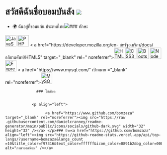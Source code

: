 สวัสดีฉันชื่อบอมบันลัง ![](https://user-images.githubusercontent.com/18350557/176309783-0785949b-9127-417c-8b55-ab5a4333674e.gif)
=================================================================================================================================

*   🌍 ฉันอยู่ที่ขอนแก่น ประเทศไทย<a href="https://www.github.com/bomzaza" target="_blank" rel="noreferrer"><img src="https://img.shields.io/github/followers/bomzaza?logo =github&style=for-the-badge&color=0891b2&labelColor=000000" /></a>### ทักษะ 
<p align="left">
 <a href="https://developer.mozilla.org/en-US/docs/Web/JavaScript" target="_blank" rel="noreferrer"><img src="https ://raw.githubusercontent.com/danielcranney/readme-generator/main/public/icons/skills/javascript-colored.svg" width="36" height="36" alt="JavaScript" /></a>
 <a href="https://www.php.net/" target="_blank" rel="noreferrer"><img src="https://raw.githubusercontent.com/danielcranney/readme-generator/main/ public/icons/skills/php-coloured.svg" width="36" height="36" alt="PHP" /></a> <
 a href="https://developer.mozilla.org/en- สหรัฐอเมริกา/docs/อภิธานศัพท์/HTML5" target="_blank" rel="
noreferrer"><img src="https://raw.githubusercontent.com/danielcranney/readme-generator/main/public/icons/skills/html5-coloured.svg" width="36" height="36" alt= "HTML5" /></a><a href="https://www.w3.org/TR/CSS/#css" target="_blank" rel="noreferrer"><img src="https://raw.githubusercontent.com/danielcranney/ readme-generator/main/public/icons/skills/css3-colored.svg" width="36" height="36" alt="CSS3" /></a> <a href="https://getbootstrap
 . com/" target="_blank" rel="noreferrer"><img src="https://raw.githubusercontent.com/danielcranney/readme-generator/main/public/icons/skills/bootstrap- colored.svg" width ="36" height="36" alt="Bootstrap" /></a>
 <a href="https://nodejs.org/en/" target="_blank" rel="noreferrer"><img src ="https://raw.githubusercontent.
com/danielcranney/readme-generator/main/public/icons/skills/nodejs-coloured.svg" width="36" height="36" alt="NodeJS" /></a><a href="https://expressjs.com/" target="_blank" rel="noreferrer"><img src="https://raw.githubusercontent.com/danielcranney/readme-generator/main/public/ icons/skills/express-coloured-dark.svg" width="36" height="36" alt="Express" /></a> <
 a href="https://www.mysql.com/" เป้าหมาย ="_blank" rel="noreferrer"><img src="https://raw.githubusercontent.com/danielcranney/readme-generator/main/public/icons/skills/mysql-colored.svg" width="36" ความสูง = "36" alt = "MySQL" /></a>
 </p>
                    
                  ### โซเชียล
                  
                   
                <p align="left"> 
                          
                      <a href="https://www.github.com/bomzaza" target="_blank" rel="noreferrer"><img src="https://raw .githubusercontent.com/danielcranney/readme-generator/main/public/icons/socials/github-dark.svg" width="32" height="32" /></a> </p>### ป้าย<a href="https://github.com/bomzaza" align="left"><img src="https://github-readme-stats.vercel.app/api/top-langs/?username=bomzaza&langs_count =10&title_color=f97316&text_color=ffffff&icon_color=0891b2&bg_color=000000&hide_border=true&locale=en&custom_title=Top%20%Languages" alt="ภาษายอดนิยม" /></a>
